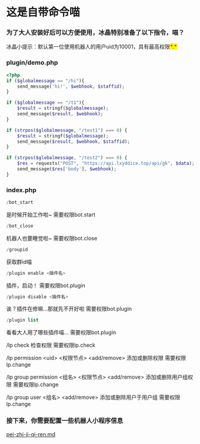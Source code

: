 # 这是自带命令喵

### 为了大人安装好后可以方便使用，冰晶特别准备了以下指令，喵？

冰晶小提示：默认第一位使用机器人的用户uid为10001，具有最高权限<mark style="color:red;">**\*.\***</mark>

### plugin/demo.php

```php
<?php
if ($globalmessage == "/hi"){
    send_message('hi!', $webhook, $staffid);
}

if ($globalmessage == "/t1"){
    $result = stringf($globalmessage);
    send_message($result, $webhook);
}

if (strpos($globalmessage, "/test1") === 0) {
    $result = stringf($globalmessage);
    send_message($result, $webhook, $staffid);
}

if (strpos($globalmessage, "/test2") === 0) {
    $res = requests("POST", "https://api.lxyddice.top/api/gk", $data);
    send_message($res['body'], $webhook);
}
```

### index.php

```php
/bot_start
```

是时候开始工作啦\~ 需要权限bot.start

```php
/bot_close
```

机器人也要睡觉啦\~  需要权限bot.close

```php
/groupid
```

获取群id喵

```php
/plugin enable <插件名>
```

插件，启动！  需要权限bot.plugin

```php
/plugin disable <插件名>
```

诶？插件在修嘛...那就先不开好啦  需要权限bot.plugin

```php
/plugin list
```

看看大人用了哪些插件喵...  需要权限bot.plugin

/lp check 检查权限   需要权限lp.check

/lp permission \<uid> <权限节点> \<add/remove> 添加或删除权限  需要权限lp.change

/lp group permission <组名> <权限节点> \<add/remove> 添加或删除用户组权限  需要权限lp.change

/lp group user <组名> \<add/remove> 添加或删除用户于用户组  需要权限lp.change

### 接下来，你需要配置一些机器人小程序信息



[pei-zhi-ji-qi-ren.md](../dingraia\_php/pei-zhi-ji-qi-ren.md "mention")
